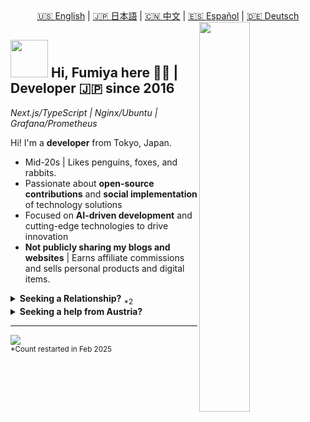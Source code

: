 <div align="center">
  <a href="README.md">🇺🇸 English</a> | 
  <a href="README.ja.md">🇯🇵 日本語</a> | 
  <a href="README.zh.md">🇨🇳 中文</a> | 
  <a href="README.es.md">🇪🇸 Español</a> | 
  <a href="README.de.md">🇩🇪 Deutsch</a>
</div>

<div>
  <img align="right" width="40%" src="https://yuis.xsrv.jp/images/ss/_58997ddc-4520-4a83-b01f-ac4f6d92be98-removebg-preview%20-%20Copy.png">
</div>

## <img src="https://yuis.xsrv.jp/images/ss/d1ccb027cb74358f8c5b5eff0d9c087d.gif" width="60"/> Hi, Fumiya here 🐱‍💻 | **Developer** 🇯🇵 since 2016
*Next.js/TypeScript | Nginx/Ubuntu | Grafana/Prometheus* 
<br />

<p align="left">Hi! I'm a <strong>developer</strong> from Tokyo, Japan.</p>

- Mid-20s | Likes penguins, foxes, and rabbits.  
- Passionate about **open-source contributions** and **social implementation** of technology solutions  
- Focused on **AI-driven development** and cutting-edge technologies to drive innovation  
- **Not publicly sharing my blogs and websites** | Earns affiliate commissions and sells personal products and digital items.  


<details>
<summary><strong>Seeking a Relationship?</strong> <sub>*2</sub></summary>

- He/Him, Not a minority | **Single as of Feb 2025**  
- Looking for an <strong>Asian <sub>*1</sub> partner</strong>
- Someone who **likes/respects** our culture and language (as I do)  
- Preferably in the **web or online marketing field**  

<sub>*1: Limited to individuals from Indonesia, India, Japan, Malaysia, Thailand, or Vietnam, as I appreciate these countries and am open to learning more about their cultures and people.</sub>  
<sub>*2: Availability may vary over time; please verify availability accordingly.</sub>
</details>  

<details>
<summary><strong>Seeking a help from Austria?</strong></summary>

- Currently exploring opportunities to relocate to **Austria (Österreich)**
- Interested in remote work or on-site positions in **tech/development field**
- Learning German to better integrate into Austrian culture and workplace
- Open to collaborating with Austrian companies or startups
- Fascinated by Austria's innovation ecosystem and quality of life

</details>

---

<!--Profile Count Badge-->
<p align="left">
  <img src="https://komarev.com/ghpvc/?username=yuis-ice&label=Profile%20views&color=770677&style=for-the-badge&logo=star" style="padding-right:20px;" />
  <br />
  <sub>*Count restarted in Feb 2025</sub>
</p>

